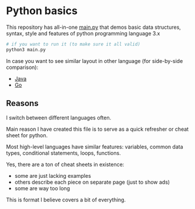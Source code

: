 # Python basics

This repository has all-in-one [main.py](./main.py) that demos basic data structures, syntax, style and features of python programming language 3.x

```sh
# if you want to run it (to make sure it all valid)
python3 main.py
```

In case you want to see similar layout in other language (for side-by-side
comparison):
- [Java](https://github.com/antontsv/java-basics)
- [Go](https://github.com/antontsv/go-basics)

## Reasons

I switch between different languages often.

Main reason I have created this file is to serve as a quick refresher or cheat sheet for python.

Most high-level languages have similar features: variables, common data types, conditional statements, loops, functions.

Yes, there are a ton of cheat sheets in existence:
- some are just lacking examples
- others describe each piece on separate page (just to show ads)
- some are way too long

This is format I believe covers a bit of everything.
